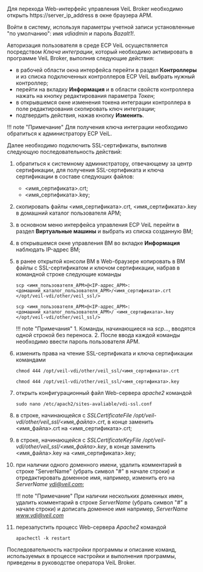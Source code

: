 Для перехода Web-интерфейс управления VeiL Broker необходимо открыть https://server_ip_address в окне браузера АРМ.
 
Войти в систему, используя параметры учетной записи установленные "по умолчанию": имя *vdiadmin* и пароль *Bazalt1!*. 

Авторизация пользователя в среде ECP VeiL осуществляется посредством *Ключа интеграции*, который необходимо 
активировать в программе VeiL Broker, выполнив следующие действия: 

   - в рабочей области окна интерфейса перейти в раздел **Контроллеры** и из списка подключенных 
    контроллеров ECP VeiL выбрать нужный контроллер;
   - перейти на вкладку **Информация** и в области свойств контроллера нажать на кнопку редактирования параметра *Токен*;
   - в открывшемся окне изменения токена интеграции контроллера в поле редактирования скопировать ключ интеграции;
   - подтвердить действия, нажав кнопку **Изменить**.

!!! note "Примечание" 
    Для получения ключа интеграции необходимо обратиться к администратору ECP VeiL.

Далее необходимо подключить SSL-сертификаты, выполнив следующую последовательность действий:

   1. обратиться к системному администратору, отвечающему за центр сертификации, для получения 
    SSL-сертификата и ключа сертификации в составе следующих файлов:

      - <имя_сертификата>.crt;
      - <имя_сертификата>.key;

   2. скопировать файлы <имя_сертификата>.crt, <имя_сертификата>.key в домашний каталог пользователя АРМ;
   3. в основном меню интерфейса управления ECP VeiL перейти в раздел **Виртуальные машины** и выбрать 
    из списка созданную ВМ;
   4. в открывшемся окне управления ВМ во вкладке **Информация** наблюдать IP-адрес ВМ;
   5. в ранее открытой консоли ВМ в Web-браузере копировать в ВМ файлы с SSL-сертификатом и ключом 
    сертификации, набрав в командной строке следующие команды

      `scp <имя_пользователя_АРМ>@<IP-адрес_АРМ>: 
       <домашний_каталог_пользователя_АРМ>/<имя_сертификата>.crt 
       </opt/veil-vdi/other/veil_ssl/>`

      `scp <имя_пользователя_АРМ>@<IP-адрес_АРМ>: 
       <домашний_каталог_пользователя_АРМ>/
       <имя_сертификата>.key </opt/veil-vdi/other/veil_ssl/>`

      !!! note "Примечания"
          1. Команды, начинающиеся на *scp…*, вводятся одной строкой без переноса.
          2. После ввода каждой команды необходимо ввести пароль пользователя АРМ.

   6. изменить права на чтение SSL-сертификата и ключа сертификации командами

      `chmod 444 /opt/veil-vdi/other/veil_ssl/<имя_сертификата>.crt`

      `chmod 444 /opt/veil-vdi/other/veil_ssl/<имя_сертификата>.key`

   7. открыть конфигурационный файл Web-сервера *apache2* командой

      `sudo nano /etc/apach2/sites-avaliable/vdi-ssl.conf`

   8. в строке, начинающейся с *SSLCertificateFile 
    /opt/veil-vdi/other/veil_ssl/<имя_файла>.crt*, в конце заменить <имя_файла>.crt на <имя_сертификата>.crt;
   9. в строке, начинающейся с *SSLCertificateKeyFile 
    /opt/veil-vdi/other/veil_ssl/<имя_файла>.key*, в конце заменить <имя_файла>.key на <имя_сертификата>.key;
   10. при наличии одного доменного имени, удалить комментарий в строке "ServerName" (убрать символ "#" 
       в начале строки) и отредактировать доменное имя, например, изменить его на *ServerName vdi@veil.com*;

       !!! note "Примечание" 
           При наличии нескольких доменных имен, удалить комментарий в строке *ServerName* 
           (убрать символ "#" в начале строки) и дописать доменное имя например, *ServerName www.vdi@veil.com*

   11. перезапустить процесс Web-сервера *Apache2* командой

       `apachectl -k restart`

Последовательность настройки программы и описание команд, используемых в процессе настройки и 
выполнения программы, приведены в руководстве оператора VeiL Broker.
